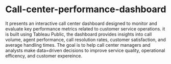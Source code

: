 # Call-center-performance-dashboard
It presents an interactive call center dashboard designed to monitor and evaluate key performance metrics related to customer service operations. it is built using Tableau Public, the dashboard provides insights into call volume, agent performance, call resolution rates, customer satisfaction, and average handling times.
The goal is to help call center managers and analysts make data=driven decisions to improve service quality, operational efficency, and customer expereince.
